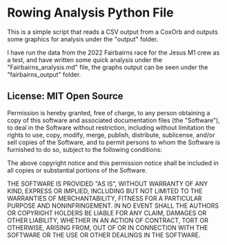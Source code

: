 # Rowing Analysis Python File


This is a simple script that reads a CSV output from a CoxOrb and outputs some graphics for analysis under the "output" folder.


I have run the data from the 2022 Fairbairns race for the Jesus M1 crew as a test, and have written some quick analysis under the "Fairbairns_analysis.md" file, the graphs output can be seen under the "fairbairns_output" folder.


## License: MIT Open Source

Permission is hereby granted, free of charge, to any person obtaining a copy of this software and associated documentation files (the "Software"), to deal in the Software without restriction, including without limitation the rights to use, copy, modify, merge, publish, distribute, sublicense, and/or sell copies of the Software, and to permit persons to whom the Software is furnished to do so, subject to the following conditions:

The above copyright notice and this permission notice shall be included in all copies or substantial portions of the Software.

THE SOFTWARE IS PROVIDED "AS IS", WITHOUT WARRANTY OF ANY KIND, EXPRESS OR IMPLIED, INCLUDING BUT NOT LIMITED TO THE WARRANTIES OF MERCHANTABILITY, FITNESS FOR A PARTICULAR PURPOSE AND NONINFRINGEMENT. IN NO EVENT SHALL THE AUTHORS OR COPYRIGHT HOLDERS BE LIABLE FOR ANY CLAIM, DAMAGES OR OTHER LIABILITY, WHETHER IN AN ACTION OF CONTRACT, TORT OR OTHERWISE, ARISING FROM, OUT OF OR IN CONNECTION WITH THE SOFTWARE OR THE USE OR OTHER DEALINGS IN THE SOFTWARE.
